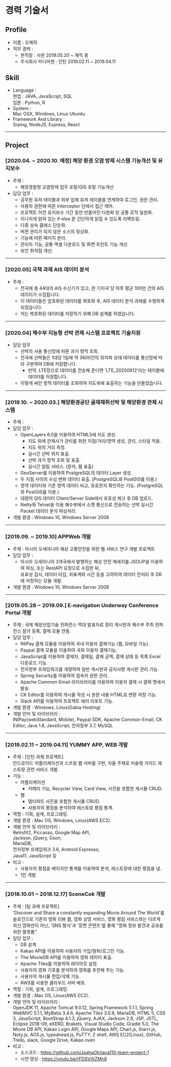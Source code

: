 # 경력 기술서

## Profile

- 이름 : 오제하
- 직무 경력 :
  - 현직장 : 사원 2019.05.20 ~ 재직 중
  - 주식회사 미디어젠 : 인턴 2019.02.11 ~ 2019.04.11

## Skill

- Language :  
  현업 : JAVA, JavaScript, SQL  
  입문 : Python, R
- System :  
  Mac OSX, Windows, Linux Ubuntu
- Framework And Library :  
  Srping, NodeJS, Express, React

---

## Project

### [2020.04. ~ 2020.10. 예정] 해양 환경 오염 방제 시스템 기능개선 및 유지보수

- 주제 :
  - 해양경찰청 오염방제 업무 포탈/GIS 포탈 기능개선
- 담당 업무 :
  - 공무원 유져 테이블과 외부 업체 유져 테이블을 연계하여 로그인, 권한 관리.
  - 사용자 권한에 따른 Interceptor 단에서 접근 제어.
  - 프로젝트 이전 유지보수 기간 동안 만들어진 다원화 된 공통 로직 일원화.
  - 지나치게 얽혀 있는 if-else 문 간단하게 읽힐 수 있도록 리팩토링.
  - 다중 상속 클래스 단순화.
  - 버젼 관리가 되지 않은 소스의 정상화.
  - 기능에 따른 패키지 분리.
  - 관리자 기능, 공통 엑셀 다운로드 및 화면 프린트 기능 개선.
  - 보안 취약점 개선.

---

### [2020.05] 국책 과제 AIS 데이터 분석

- 주제 :
  - 전국에 총 44대의 AIS 수신기가 있고, 한 기지국 당 하루 평균 100만 건의 AIS 데이터가 수집됩니다.
  - 이 데이터들은 암호화된 데이터를 복호화 후, AIS 데이터 분석 과제를 수행하게 되었습니다.
  - 저는 복호화된 데이터를 저장하기 위해 DB 설계를 하였습니다.

---

### [2020.04] 해수부 지능형 선박 관제 시스템 프로젝트 기술지원

- 담당 업무
  - 선박의 사용 통신망에 따른 과거 항적 조회.
  - 전국에 선박들은 1대당 1일에 약 3600건의 위치와 상태 데이터를 통신망에 따라 구분하여 DB에 저장합니다.
    - 만약, LTE망으로 데이터를 전송해 준다면 'LTE_20200912'라는 테이블에 데이터를 저장합니다.
  - 이렇게 싸인 항적 데이터를 조회하여 지도위에 표출하는 기능을 만들었습니다.

---

### [2019.10. ~ 2020.03.] 해양환경공단 골재채취선박 및 해양환경 관제 시스템

- 주제 :
- 담당 업무 :
  - OpenLayers 6.0을 이용하여 HTML5에 지도 생성.
    - 지도 위에 관제사가 관리를 위한 지점/거리/영역 생성, 관리, 스타일 적용.
    - 지도 위의 거리 측정.
    - 실시간 선박 위치 표출.
    - 선박 과거 항적 조회 및 표출.
    - 실시간 알림 서비스. (문자, 웹 표출)
  - GeoServer를 이용하여 PostgreSQL의 데이터 Layer 생성.
  - 두 지점 사이의 수심 변화 데이터 표출. (PostgreSQL와 PostGIS를 이용.)
  - 영역 데이터와 기준 영역 데이터 비교, 유효한지 확인하는 기능. (PostgreSQL와 PostGIS를 이용.)
  - 대량의 GIS 데이터 Client/Server Side에서 유효성 체크 후 DB 업로드.
  - Netty와 Telnet을 이용 해수부에서 소켓 통신으로 전송하는 선박 실시간 Packet 데이터 분석 파싱처리.
- 개발 환경 : Windows 10, Windows Server 2008

---

### [2019.09. ~ 2019.10] APPWeb 개발

- 주제 : 아시아 오세아니아 해상 교통안전을 위한 웹 서비스 연구 개발 프로젝트
- 담당 업무 :
  - 아시아 오세아니아 3개국에서 발행하는 해상 안전 메세지를 JSOUP을 이용하여 파싱, 또는 RestAPI 요청으로 수집한 뒤,  
    유효성 검사, 데이터 타입, 좌표계와 시간 등을 고려하여 데이터 전처리 후 DB에 저장하는 모듈 개발.
- 개발 환경 : Windows 10, Windows Server 2008

---

### [2019.05.28 ~ 2019.09.] E-navigation Underway Conference Portal 개발

- 주제 : 국제 해양산업기술 컨퍼런스 역대 발표자료 정리 게시판과 해수부 주최 컨퍼런스 참가 등록, 결제 모듈 연동.
- 담당 업무 :
  - INIPay 결제 모듈을 이용하여 국내 이용자 결제기능 (웹, 모바일 가능).
  - Paypal 결제 모듈을 이용하여 국외 이용자 결제기능.
  - JavaScript를 이용하여 결제자, 결제일, 결제 금액, 결제 상태 등 목록 Excel 다운로드 기능.
  - 전자정부 프레임워크를 개량하여 일반 게시판과 공지사항 게시판 관리 기능.
  - Spring Security를 이용하여 접속자 권한 관리.
  - Apache Common-Email 라이브러리를 이용하여 이용자 결제 시 결제 명세서 발송.
  - CK Editor를 이용하여 게시물 작성 시 본문 내용 HTML로 변환 저장 기능.
  - Slack API를 이용하여 프로젝트 에러 리포트 기능.
- 개발 환경 : Windows, Linux(Gabia Hosting)
- 개발 언어 및 라이브러리 :  
  INIPay(webStandard, Mobile), Paypal SDK, Apache Common-Email, CK Editor, Java 1.8, JavaScript, 전자정부 3.7, MySQL

---

### [2019.02.11 ~ 2019.04.11] YUMMY APP, WEB 개발

- 주제 : [인턴 과제 프로젝트]  
  안드로이드 어플리케이션과 스프링 웹 서버를 구현, 자율 주제로 미슐렝 가이드 레스토랑 관련 서비스 개발.
- 기능 :
  - 어플리케이션
    - 카메라 기능, Recycler View, Card View, 사진을 포함한 게시물 CRUD.
  - 웹
    - 멀티파트 사진을 포함한 게시물 CRUD.
    - 사용자의 평점을 분석하여 레스토랑 평점 통계.
- 역할 : 기획, 설계, 프로그래밍.
- 개발 환경 : Mac OS, Windows, Linux(AWS EC2).
- 개발 언어 및 라이브러리 :  
  Retrofit2, Piccasso, Google Map API,  
  Jackson, jQuery, Gson,  
  MariaDB,  
  전자정부 프레임워크 3.6, Android Espresso,  
  Java11, JavaScript 등
- 비고 :
  - 사용자의 평점을 베이지안 통계를 이용하여 분석, 레스토랑에 대한 평점을 냄.
  - 1인 개발.

---

### [2018.10.01 ~ 2018.12.17] SceneCok 개발

- 주제 : [팀 과제 프로젝트]  
  'Discover and Share a constantly expanding Movie Around The World'를 슬로건으로 기존의 영화 리뷰 웹, 영화 상영 서비스, 영화 평점 서비스와는 다르게 최신 영화만이 아닌, 'SNS 형식'과 '장면 콘텐츠'를 통해 "영화 정보 발견과 공유를 위한 플렛폼".
- 담당 업무 :
  - DB 설계
  - Kakao API를 이용하여 사용자의 가입/탈퇴/로그인 기능.
  - The MovieDB API를 이용하여 영화 데이터 표출.
  - Apache Tiles를 이용하여 레이아웃 설정.
  - 사용자의 영화 기호를 분석하여 영화를 추천해 주는 기능.
  - 사용자의 게시물 편집/삭제 기능.
  - AWS를 사용한 클라우드 서버 배포.
- 역할 : 기획, 설계, 프로그래밍.
- 개발 환경 : Mac OS, Linux(AWS EC2).
- 개발 언어 및 라이브러리 :  
  OpenJDK 11, Apache Tomcat 9.0.12, Spring Framework 5.1.1, Spring WebMVC 5.1.1, MyBatis 3.4.6, Apache Tiles 3.0.8, MariaDB, HTML 5, CSS 3, JavaScript, BootStrap 4.1.3, jQuery, AJAX, Jackson 2.9, JSP, JSTL, Eclipse 2018-09, eXERD, Brakets, Visual Studio Code, Gradle 5.0, The Movie DB API, Kakao Login API, Google Maps API, Chart.js, Starrr.js, Noty.js, AOS.js, typeahead.js, PuTTY, Z shell, AWS EC2(Linux), GitHub, Trello, slack, Google Drive, Kakao oven
- 비고 :
  - 소스코드 : https://github.com/JeahaOh/java110-team-project-1
  - 시연 영상 : https://youtu.be/rFDSViXZMn8
